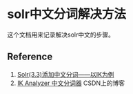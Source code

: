 solr中文分词解决方法
==============================
这个文档用来记录解决solr中文的步骤。


Reference
-----------------------------
1. [Solr(3.3)添加中文分词——以IK为例](http://blog.csdn.net/iamaboyy/article/details/7857452)
2. [IK Analyzer 中文分词器](http://www.cnblogs.com/shitou/archive/2011/04/29/2032754.html)
CSDN上的博客
